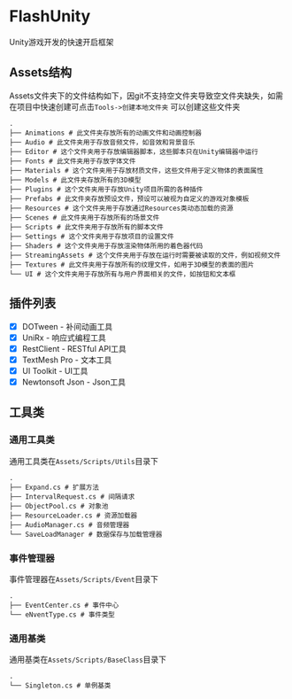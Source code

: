 # FlashUnity

Unity游戏开发的快速开启框架

## Assets结构

Assets文件夹下的文件结构如下，因git不支持空文件夹导致空文件夹缺失，如需在项目中快速创建可点击`Tools->创建本地文件夹`
可以创建这些文件夹

``` shell
.
├── Animations # 此文件夹存放所有的动画文件和动画控制器
├── Audio # 此文件夹用于存放音频文件，如音效和背景音乐
├── Editor # 这个文件夹用于存放编辑器脚本，这些脚本只在Unity编辑器中运行
├── Fonts # 此文件夹用于存放字体文件
├── Materials # 这个文件夹用于存放材质文件，这些文件用于定义物体的表面属性
├── Models # 此文件夹存放所有的3D模型
├── Plugins # 这个文件夹用于存放Unity项目所需的各种插件
├── Prefabs # 此文件夹存放预设文件，预设可以被视为自定义的游戏对象模板
├── Resources # 这个文件夹用于存放通过Resources类动态加载的资源
├── Scenes # 此文件夹用于存放所有的场景文件
├── Scripts # 此文件夹用于存放所有的脚本文件
├── Settings # 这个文件夹用于存放项目的设置文件
├── Shaders # 这个文件夹用于存放渲染物体所用的着色器代码
├── StreamingAssets # 这个文件夹用于存放在运行时需要被读取的文件，例如视频文件
├── Textures # 此文件夹用于存放所有的纹理文件，如用于3D模型的表面的图片
└── UI # 这个文件夹用于存放所有与用户界面相关的文件，如按钮和文本框
```

## 插件列表

- [x] DOTween - 补间动画工具
- [x] UniRx - 响应式编程工具
- [x] RestClient - RESTful API工具
- [x] TextMesh Pro - 文本工具
- [x] UI Toolkit - UI工具
- [x] Newtonsoft Json - Json工具

## 工具类

### 通用工具类

通用工具类在`Assets/Scripts/Utils`目录下

``` shell
.
├── Expand.cs # 扩展方法
├── IntervalRequest.cs # 间隔请求
├── ObjectPool.cs # 对象池
├── ResourceLoader.cs # 资源加载器
├── AudioManager.cs # 音频管理器
└── SaveLoadManager # 数据保存与加载管理器
```

### 事件管理器

事件管理器在`Assets/Scripts/Event`目录下

``` shell
.
├── EventCenter.cs # 事件中心
└── eNventType.cs # 事件类型
```

### 通用基类

通用基类在`Assets/Scripts/BaseClass`目录下

``` shell
.
└── Singleton.cs # 单例基类
```